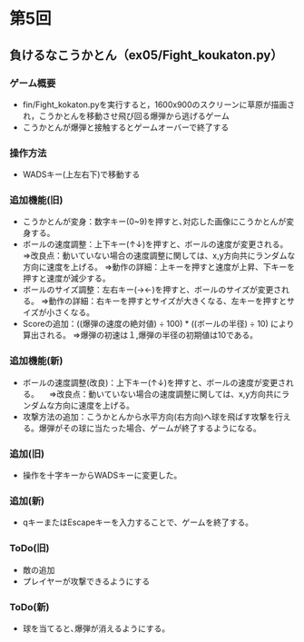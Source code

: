 # 第5回
## 負けるなこうかとん（ex05/Fight_koukaton.py）
### ゲーム概要
- fin/Fight_kokaton.pyを実行すると，1600x900のスクリーンに草原が描画され，こうかとんを移動させ飛び回る爆弾から逃げるゲーム
- こうかとんが爆弾と接触するとゲームオーバーで終了する

### 操作方法
- WADSキー(上左右下)で移動する

### 追加機能(旧)
- こうかとんが変身：数字キー(0~9)を押すと､対応した画像にこうかとんが変身する。
- ボールの速度調整：上下キー(↑↓)を押すと、ボールの速度が変更される。
⇒改良点：動いていない場合の速度調整に関しては、x,y方向共にランダムな方向に速度を上げる。
⇒動作の詳細：上キーを押すと速度が上昇、下キーを押すと速度が減少する。
- ボールのサイズ調整：左右キー(→←)を押すと、ボールのサイズが変更される。
⇒動作の詳細：右キーを押すとサイズが大きくなる、左キーを押すとサイズが小さくなる。
- Scoreの追加：((爆弾の速度の絶対値) ÷ 100) * ((ボールの半径) ÷ 10) により算出される。
⇒爆弾の初速は１,爆弾の半径の初期値は10である。

### 追加機能(新)
- ボールの速度調整(改良)：上下キー(↑↓)を押すと、ボールの速度が変更される。
　⇒改良点：動いていない場合の速度調整に関しては、x,y方向共にランダムな方向に速度を上げる。
- 攻撃方法の追加：こうかとんから水平方向(右方向)へ球を飛ばす攻撃を行える。爆弾がその球に当たった場合、ゲームが終了するようになる。

### 追加(旧)
- 操作を十字キーからWADSキーに変更した。
### 追加(新)
- qキーまたはEscapeキーを入力することで、ゲームを終了する。

### ToDo(旧)
- 敵の追加
- プレイヤーが攻撃できるようにする
### ToDo(新)
- 球を当てると､爆弾が消えるようにする。 
